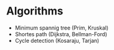 # Algorithms

- Minimum spannig tree (Prim, Kruskal)
- Shortes path (Dijkstra, Bellman-Ford)
- Cycle detection (Kosaraju, Tarjan)
